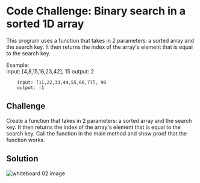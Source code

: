 # Code Challenge: Binary search in a sorted 1D array
This program uses a function that takes in 2 parameters: a sorted array and the search key. It then returns the index of the array's element that is equal to the search key.

Example:	
		input: [4,8,15,16,23,42], 15
		output: 2

		input: [11,22,33,44,55,66,77], 90
		output: -1

## Challenge
Create a function that takes in 2 parameters: a sorted array and the search key. It then returns the index of the array's element that is equal to the search key.
Call the function in the main method and show proof that the function works.

## Solution
![whiteboard 02 image](../../assets/array_binary_search.jpg)
